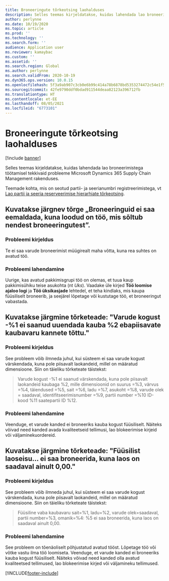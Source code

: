 ```yaml
---
title: Broneeringute tõrkeotsing laohalduses
description: Selles teemas kirjeldatakse, kuidas lahendada lao broneerimistega töötamisel tekkivaid probleeme Microsoft Dynamics 365 Supply Chain Management rakenduses.
author: perlynne
ms.date: 10/19/2020
ms.topic: article
ms.prod: ''
ms.technology: ''
ms.search.form: ''
audience: Application user
ms.reviewer: kamaybac
ms.custom: ''
ms.assetid: ''
ms.search.region: Global
ms.author: perlynne
ms.search.validFrom: 2020-10-19
ms.dyn365.ops.version: 10.0.15
ms.openlocfilehash: 5f3a9ab907c3cb0e6b99c414a78b6878bd5353274472c54e1f5eaf1d167f046a
ms.sourcegitcommit: 42fe9790ddf0bdad911544deaa82123a396712fb
ms.translationtype: HT
ms.contentlocale: et-EE
ms.lasthandoff: 08/05/2021
ms.locfileid: "6773101"
---
```

# <a name="troubleshoot-reservations-in-warehouse-management"></a>Broneeringute tõrkeotsing laohalduses

[!include [banner](../includes/banner.md)]

Selles teemas kirjeldatakse, kuidas lahendada lao broneerimistega töötamisel tekkivaid probleeme Microsoft Dynamics 365 Supply Chain Management rakenduses.

Teemade kohta, mis on seotud partii- ja seerianumbri registreerimistega, vt [Lao partii ja seeria reserveerimise hierarhiate tõrkeotsing](troubleshoot-warehouse-batch-and-serial-reservation-hierarchies.md).

## <a name="i-receive-the-following-error-message-reservations-cannot-be-removed-because-there-is-work-created-which-relies-on-the-reservations"></a>Kuvatakse järgnev tõrge „Broneeringuid ei saa eemaldada, kuna loodud on töö, mis sõltub nendest broneeringutest”.

### <a name="issue-description"></a>Probleemi kirjeldus

Te ei saa varude broneerimist müügirealt maha võtta, kuna rea suhtes on avatud töö.

### <a name="issue-resolution"></a>Probleemi lahendamine

Uurige, kas avatud pakkimisgrupi töö on olemas, et tuua kaup pakkimisühiku teise asukohta (nt *Uks*). Vaadake üle kirjed **Töö loomise ajaloo logi** ja **Töö üksikasjade** lehtedel, et teha kindlaks, mis kaupa füüsiliselt broneerib, ja seejärel lõpetage või kustutage töö, et broneeringut vabastada.

## <a name="i-receive-the-following-error-message-inventory-quantity--1-could-not-be-updated-due-to-insufficient-inventory-transactions-for-item-2"></a>Kuvatakse järgmine tõrketeade: "Varude kogust -%1 ei saanud uuendada kauba %2 ebapiisavate kaubavaru kannete tõttu."

### <a name="issue-description"></a>Probleemi kirjeldus

See probleem võib ilmneda juhul, kui süsteem ei saa varude kogust värskendada, kuna pole piisavalt laokandeid, millel on määratud dimensioone. Siin on täieliku tõrketeate täistekst:

> Varude kogust -%1 ei saanud värskendada, kuna pole piisavalt laokandeid kaubaga %2, mille dimensioonid on suurus =%3, värvus =%4, täiendused =%5, sait =%6, ladu =%7, asukoht =%8, varude olek = saadaval, identifitseerimisnumber =%9, partii number =%10 ID-kood %11 saatepartii ID %12.

### <a name="issue-resolution"></a>Probleemi lahendamine

Veenduge, et varude kanded ei broneeriks kauba kogust füüsiliselt. Näiteks võivad need kanded avada kvaliteetseid tellimusi, lao blokeerimise kirjeid või väljaminekuordereid.

## <a name="i-receive-the-following-error-message-physical-on-handcannot-be-reserved-because-only-000-are-available-in-the-inventory"></a>Kuvatakse järgmine tõrketeade: "Füüsilist laoseisu... ei saa broneerida, kuna laos on saadaval ainult 0,00."

### <a name="issue-description"></a>Probleemi kirjeldus

See probleem võib ilmneda juhul, kui süsteem ei saa varude kogust värskendada, kuna pole piisavalt laokandeid, millel on määratud dimensioone. Siin on täieliku tõrketeate täistekst:

> Füüsiline vaba kaubavaru sait=%1, ladu=%2, varude olek=saadaval, partii number=%3, omanik=%4: %5 ei saa broneerida, kuna laos on saadaval ainult 0,00.

### <a name="issue-resolution"></a>Probleemi lahendamine

See probleem on tõenäoliselt põhjustatud avatud tööst. Lõpetage töö või võtke vastu ilma töö loomiseta. Veenduge, et varude kanded ei broneeriks kauba kogust füüsiliselt. Näiteks võivad need kanded olla avatud kvaliteetsed tellimused, lao blokeerimise kirjed või väljamineku tellimused.


[!INCLUDE[footer-include](../../includes/footer-banner.md)]
